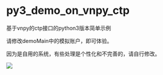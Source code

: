 # py3_demo_on_vnpy_ctp
基于vnpy的ctp接口的python3版本简单示例

请修改demoMain中的模拟账户，即可体验。

因为是自用的系统，有些处理是个性化和不完善的，请自行修改。


![](https://github.com/vvipi/py3_demo_on_vnpy_ctp/raw/master/screenshots/screenshot20171230.PNG)
